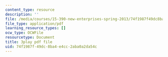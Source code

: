 ```yaml
---
content_type: resource
description: ''
file: /media/courses/15-390-new-enterprises-spring-2013/74f1987f49dc8ba4e4cc2aba0a2da54c_zWgGX71Iws.pdf
file_type: application/pdf
learning_resource_types: []
ocw_type: OCWFile
resourcetype: Document
title: 3play pdf file
uid: 74f1987f-49dc-8ba4-e4cc-2aba0a2da54c
---
```

